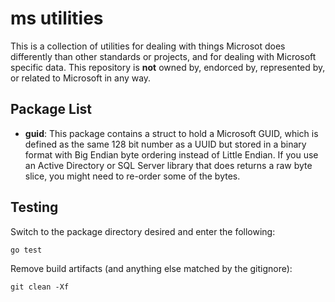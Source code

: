 # ms utilities

This is a collection of utilities for dealing with things Microsot does differently than other standards or projects, and for dealing with Microsoft specific data. This repository is **not** owned by, endorced by, represented by, or related to Microsoft in any way.

## Package List

 - **guid**: This package contains a struct to hold a Microsoft GUID, which is defined as the same 128 bit number as a UUID but stored in 
 a binary format with Big Endian byte ordering instead of Little Endian. If you use an Active Directory or SQL Server library that does 
 returns a raw byte slice, you might need to re-order some of the bytes.

## Testing

Switch to the package directory desired and enter the following:

```
go test
```

Remove build artifacts (and anything else matched by the gitignore):

```
git clean -Xf
```